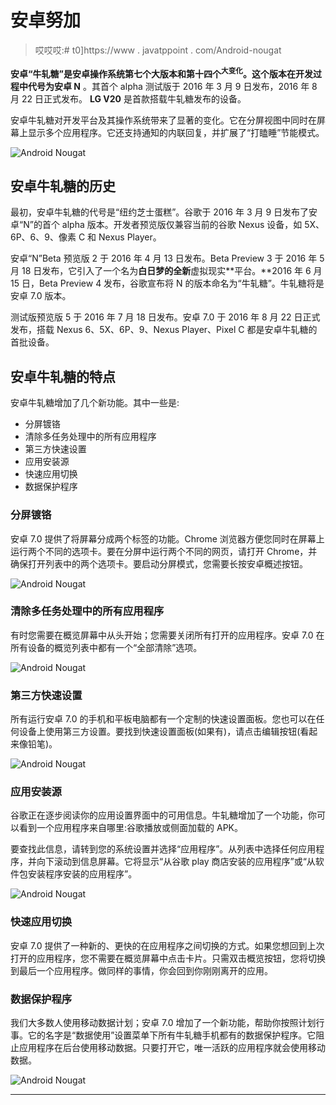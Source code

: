 # 安卓努加

> 哎哎哎:# t0]https://www . javatppoint . com/Android-nougat

**安卓“牛轧糖”**是安卓操作系统第七个大版本和第十四个<sup>大变化</sup>。这个版本在开发过程中代号为**安卓 N** 。其首个 alpha 测试版于 2016 年 3 月 9 日发布，2016 年 8 月 22 日正式发布。 **LG V20** 是首款搭载牛轧糖发布的设备。

安卓牛轧糖对开发平台及其操作系统带来了显著的变化。它在分屏视图中同时在屏幕上显示多个应用程序。它还支持通知的内联回复，并扩展了“打瞌睡”节能模式。

![Android Nougat](img/2e8752bf993c1d9a18b123d564402fa6.png)

## 安卓牛轧糖的历史

最初，安卓牛轧糖的代号是“纽约芝士蛋糕”。谷歌于 2016 年 3 月 9 日发布了安卓“N”的首个 alpha 版本。开发者预览版仅兼容当前的谷歌 Nexus 设备，如 5X、6P、6、9、像素 C 和 Nexus Player。

安卓“N”Beta 预览版 2 于 2016 年 4 月 13 日发布。Beta Preview 3 于 2016 年 5 月 18 日发布，它引入了一个名为**白日梦的全新**虚拟现实**平台。**2016 年 6 月 15 日，Beta Preview 4 发布，谷歌宣布将 N 的版本命名为“牛轧糖”。牛轧糖将是安卓 7.0 版本。

测试版预览版 5 于 2016 年 7 月 18 日发布。安卓 7.0 于 2016 年 8 月 22 日正式发布，搭载 Nexus 6、5X、6P、9、Nexus Player、Pixel C 都是安卓牛轧糖的首批设备。

## 安卓牛轧糖的特点

安卓牛轧糖增加了几个新功能。其中一些是:

*   分屏镀铬
*   清除多任务处理中的所有应用程序
*   第三方快速设置
*   应用安装源
*   快速应用切换
*   数据保护程序

### 分屏镀铬

安卓 7.0 提供了将屏幕分成两个标签的功能。Chrome 浏览器方便您同时在屏幕上运行两个不同的选项卡。要在分屏中运行两个不同的网页，请打开 Chrome，并确保打开列表中的两个选项卡。要启动分屏模式，您需要长按安卓概述按钮。

![Android Nougat](img/0aeac6c7f46c06de01bec7ec55e614e7.png)

### 清除多任务处理中的所有应用程序

有时您需要在概览屏幕中从头开始；您需要关闭所有打开的应用程序。安卓 7.0 在所有设备的概览列表中都有一个“全部清除”选项。

![Android Nougat](img/68bfa6161a4f1aec07f73e031933f68d.png)

### 第三方快速设置

所有运行安卓 7.0 的手机和平板电脑都有一个定制的快速设置面板。您也可以在任何设备上使用第三方设置。要找到快速设置面板(如果有)，请点击编辑按钮(看起来像铅笔)。

![Android Nougat](img/45964d4daa92b6a9d202585c4339a2fe.png)

### 应用安装源

谷歌正在逐步阅读你的应用设置界面中的可用信息。牛轧糖增加了一个功能，你可以看到一个应用程序来自哪里:谷歌播放或侧面加载的 APK。

要查找此信息，请转到您的系统设置并选择“应用程序”。从列表中选择任何应用程序，并向下滚动到信息屏幕。它将显示“从谷歌 play 商店安装的应用程序”或“从软件包安装程序安装的应用程序”。

![Android Nougat](img/31f8f5ae2344fa37b7188722bd9818b2.png)

### 快速应用切换

安卓 7.0 提供了一种新的、更快的在应用程序之间切换的方式。如果您想回到上次打开的应用程序，您不需要在概览屏幕中点击卡片。只需双击概览按钮，您将切换到最后一个应用程序。做同样的事情，你会回到你刚刚离开的应用。

### 数据保护程序

我们大多数人使用移动数据计划；安卓 7.0 增加了一个新功能，帮助你按照计划行事。它的名字是“数据使用”设置菜单下所有牛轧糖手机都有的数据保护程序。它阻止应用程序在后台使用移动数据。只要打开它，唯一活跃的应用程序就会使用移动数据。

![Android Nougat](img/b21310a38349a4d07c61a6a311574fe7.png)

* * *